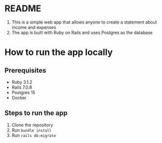 # README

1. This is a simple web app that allows anyone to create a statement about income and expenses
2. The app is built with Ruby on Rails and uses Postgres as the database



# How to run the app locally
## Prerequisites
- Ruby 3.1.2
- Rails 7.0.8
- Postgres 15
- Docker

## Steps to run the app
1. Clone the repository
2. Run `bundle install`
3. Run `rails db:migrate`